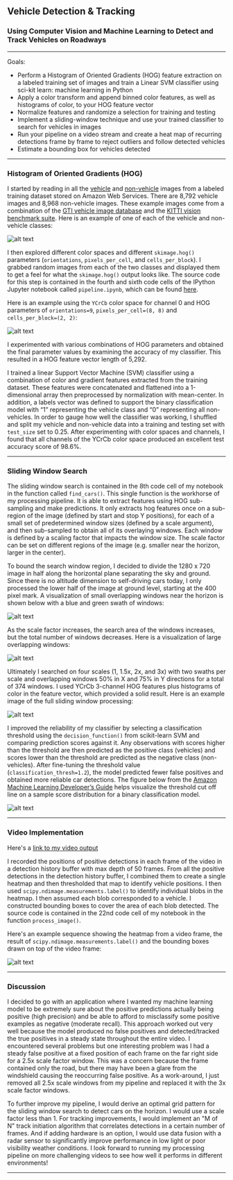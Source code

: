 ## Vehicle Detection & Tracking

### Using Computer Vision and Machine Learning to Detect and Track Vehicles on Roadways

---

Goals:

 * Perform a Histogram of Oriented Gradients (HOG) feature extraction on a labeled training set of images and train a Linear SVM classifier using sci-kit learn: machine learning in Python
 * Apply a color transform and append binned color features, as well as histograms of color, to your HOG feature vector
 * Normalize features and randomize a selection for training and testing
 * Implement a sliding-window technique and use your trained classifier to search for vehicles in images
 * Run your pipeline on a video stream and create a heat map of recurring detections frame by frame to reject outliers and follow detected vehicles
 * Estimate a bounding box for vehicles detected

[//]: # (Image References)
[image01]: ./output_images/car_notcar_example.jpg "car/not car example"
[image02]: ./output_images/car_notcar_hog_feature.jpg "HOG example"
[image03]: ./output_images/search_window_scale1.0.jpg "search window example"
[image04]: ./output_images/search_window_scale3.0.jpg "search window example"
[image05]: ./output_images/sliding_window_examples.jpg "sliding window example"
[image06]: ./output_images/score_distribution_model_ref.png "Score Distribution Example"
[image07]: ./output_images/heatmap_labels_bounding_boxes.jpg "Pipeline progression"

---

### Histogram of Oriented Gradients (HOG)

I started by reading in all the [vehicle](https://s3.amazonaws.com/udacity-sdc/Vehicle_Tracking/vehicles.zip) and [non-vehicle](https://s3.amazonaws.com/udacity-sdc/Vehicle_Tracking/non-vehicles.zip) images from a labeled training dataset stored on Amazon Web Services.  There are 8,792 vehicle images and 8,968 non-vehicle images.  These example images come from a combination of the [GTI vehicle image database](http://www.gti.ssr.upm.es/data/Vehicle_database.html) and the [KITTI vision benchmark suite](http://www.cvlibs.net/datasets/kitti/).  Here is an example of one of each of the vehicle and non-vehicle classes:


![alt text][image01]


I then explored different color spaces and different `skimage.hog()` parameters (`orientations`, `pixels_per_cell`, and `cells_per_block`).  I grabbed random images from each of the two classes and displayed them to get a feel for what the `skimage.hog()` output looks like.  The source code for this step is contained in the fourth and sixth code cells of the IPython Jupyter notebook called `pipeline.ipynb`, which can be found [here](https://github.com/bkaewell/self-driving-car/blob/master/P5-vehicle-detection/pipeline.ipynb).

Here is an example using the `YCrCb` color space for channel 0 and HOG parameters of `orientations=9`, `pixels_per_cell=(8, 8)` and `cells_per_block=(2, 2)`:


![alt text][image02]


I experimented with various combinations of HOG parameters and obtained the final parameter values by examining the accuracy of my classifier.  This resulted in a HOG feature vector length of 5,292.

I trained a linear Support Vector Machine (SVM) classifier using a combination of color and gradient features extracted from the training dataset.  These features were concatenated and flattened into a 1-dimensional array then preprocessed by normalization with mean-center.  In addition, a labels vector was defined to support the binary classification model with “1” representing the vehicle class and “0” representing all non-vehicles.  In order to gauge how well the classifier was working, I shuffled and split my vehicle and non-vehicle data into a training and testing set with `test_size` set to 0.25.  After experimenting with color spaces and channels, I found that all channels of the YCrCb color space produced an excellent test accuracy score of 98.6%.

---

### Sliding Window Search

The sliding window search is contained in the 8th code cell of my notebook in the function called `find_cars()`.  This single function is the workhorse of my processing pipeline.  It is able to extract features using HOG sub-sampling and make predictions.  It only extracts hog features once on a sub-region of the image (defined by start and stop Y positions), for each of a small set of predetermined window sizes (defined by a scale argument), and then sub-sampled to obtain all of its overlaying windows.  Each window is defined by a scaling factor that impacts the window size.  The scale factor can be set on different regions of the image (e.g. smaller near the horizon, larger in the center).  

To bound the search window region, I decided to divide the 1280 x 720 image in half along the horizontal plane separating the sky and ground.  Since there is no altitude dimension to self-driving cars today, I only processed the lower half of the image at ground level, starting at the 400 pixel mark.  A visualization of small overlapping windows near the horizon is shown below with a blue and green swath of windows:


![alt text][image03]


As the scale factor increases, the search area of the windows increases, but the total number of windows decreases.  Here is a visualization of large overlapping windows:


![alt text][image04]


Ultimately I searched on four scales (1, 1.5x, 2x, and 3x) with two swaths per scale and overlapping windows 50% in X and 75% in Y directions for a total of 374 windows.  I used YCrCb 3-channel HOG features plus histograms of color in the feature vector, which provided a solid result.  Here is an example image of the full sliding window processing:


![alt text][image05]


I improved the reliability of my classifier by selecting a classification threshold using the `decision_function()` from scikit-learn SVM and comparing prediction scores against it.  Any observations with scores higher than the threshold are then predicted as the positive class (vehicles) and scores lower than the threshold are predicted as the negative class (non-vehicles).  After fine-tuning the threshold value (`classification_thresh=1.2`), the model predicted fewer false positives and obtained more reliable car detections.  The figure below from the [Amazon Machine Learning Developer’s Guide]( https://docs.aws.amazon.com/machine-learning/latest/dg/binary-classification.html) helps visualize the threshold cut off line on a sample score distribution for a binary classification model.


![alt text][image06]


---

### Video Implementation

Here's a [link to my video output](https://github.com/bkaewell/self-driving-car/blob/master/P5-vehicle-detection/output_video.mp4)

I recorded the positions of positive detections in each frame of the video in a detection history buffer with max depth of 50 frames.  From all the positive detections in the detection history buffer, I combined them to create a single heatmap and then thresholded that map to identify vehicle positions.  I then used `scipy.ndimage.measurements.label()` to identify individual blobs in the heatmap.  I then assumed each blob corresponded to a vehicle.  I constructed bounding boxes to cover the area of each blob detected.  The source code is contained in the 22nd code cell of my notebook in the function `process_image()`.

Here's an example sequence showing the heatmap from a video frame, the result of `scipy.ndimage.measurements.label()` and the bounding boxes drawn on top of the video frame:


![alt text][image07]


---

### Discussion

I decided to go with an application where I wanted my machine learning model to be extremely sure about the positive predictions actually being positive (high precision) and be able to afford to misclassify some positive examples as negative (moderate recall).  This approach worked out very well because the model produced no false positives and detected/tracked the true positives in a steady state throughout the entire video.  I encountered several problems but one interesting problem was I had a steady false positive at a fixed position of each frame on the far right side for a 2.5x scale factor window.  This was a concern because the frame contained only the road, but there may have been a glare from the windshield causing the reoccurring false positive.  As a work-around, I just removed all 2.5x scale windows from my pipeline and replaced it with the 3x scale factor windows.

To further improve my pipeline, I would derive an optimal grid pattern for the sliding window search to detect cars on the horizon.  I would use a scale factor less than 1.  For tracking improvements, I would implement an "M of N" track initiation algorithm that correlates detections in a certain number of frames.  And if adding hardware is an option, I would use data fusion with a radar sensor to significantly improve performance in low light or poor visibility weather conditions.  I look forward to running my processing pipeline on more challenging videos to see how well it performs in different environments!

---